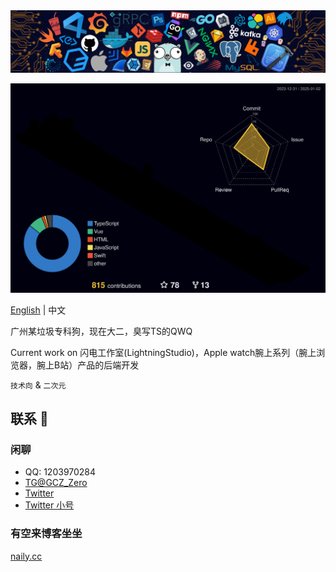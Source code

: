<img src="./header.png" />

![Status](profile-3d-contrib/profile-night-rainbow.svg)  

[English](https://github.com/Groupguanfang/groupguanfang/blob/main/EN_US.md)
|
中文
<br>

广州某垃圾专科狗，现在大二，臭写TS的QWQ

Current work on 闪电工作室(LightningStudio)，Apple watch腕上系列（腕上浏览器，腕上B站）产品的后端开发

`技术向` & `二次元`

## 联系 💬

### 闲聊

- QQ: 1203970284
- [TG@GCZ_Zero](http://t.me/GCZ_Zero)
- [Twitter](https://x.com/GCZZero)
- [Twitter 小号](https://x.com/LargerShallow)

### 有空来博客坐坐

[naily.cc](https://naily.cc)
